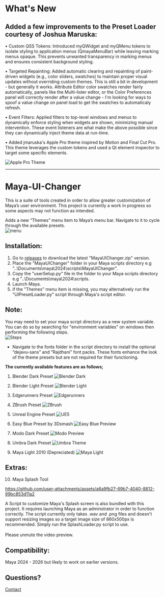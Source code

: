 # What's New

Added a few improvements to the Preset Loader courtesy of Joshua Maruska:
-
• Custom QSS Tokens: Introduced myQWidget and myQMenu tokens to isolate styling to application menus (QmayaMenuBar) while leaving marking menus opaque. This prevents unwanted transparency in marking menus and ensures consistent background styling.

• Targeted Repainting: Added automatic clearing and repainting of paint-driven widgets (e.g., color sliders, swatches) to maintain proper visual updates without overriding custom themes. This is still a bit in development - but generally it works. Attribute Editor color swatches render fairly automatically, panels like the Multi-lister editor, or the Color Preferences panel will correctly render after a value change - I'm looking for ways to spoof a value change on panel load to get the swatches to automaticaly refresh.

• Event Filters: Applied filters to top-level windows and menus to dynamically enforce styling when widgets are shown, minimizing manual intervention. These event listeners are what make the above possible since they can dynamically inject theme data at run-time.

• Added jmaruska's Apple Pro theme inspired by Motion and Final Cut Pro. This theme leverages the custom tokens and used a Qt element inspector to target some specific elements. <br>

![Apple Pro Theme](https://raw.githubusercontent.com/jmaruska/MayaUIChanger/refs/heads/main/applepro_theme.png)


---

# Maya-UI-Changer

This is a suite of tools created in order to allow greater customization of Maya’s user environment. This project is currently a work in progress so some aspects may not function as intended.

Adds a new “Themes” menu item to Maya’s menu bar. Navigate to it to cycle through the available presets. <br>
![menu](https://github.com/user-attachments/assets/73f35de8-b935-41e9-bb7a-c19391136cce)




Installation:
-
1) Go to <a href="https://github.com/Aldanoah/MayaUIChanger/releases">releases</a> to download the latest "MayaUIChanger.zip" version.
2) Place the "MayaUIChanger" folder in your Maya scripts directory e.g "..\Documents\maya\2024\scripts\MayaUIChanger".
3) Copy the "userSetup.py" file in the folder to your Maya scripts directory e.g "..\Documents\maya\2024\scripts.
5) Launch Maya.
6) if the "Themes" menu item is missing, you may alternatively run the "UIPresetLoader.py" script through Maya's script editor.

Note:
-
You may need to set your maya script directory as a new system variable. You can do so by searching for "environment variables" on windows then performing the following steps.
<br>
![Steps](https://github.com/user-attachments/assets/c895be72-7c8e-4c20-97bd-ce2594bda4bf)

- Navigate to the fonts folder in the script directory to install the optional “dejavu-sans” and “Rajdhani” font packs. These fonts enhance the look of the theme presets but are not required for their functioning.


**The currently available features are as follows;**

1) Blender Dark Preset
![Blender Dark](https://github.com/user-attachments/assets/0a87f7bc-f54a-4e8f-bdf5-85bb325b88ab)

2) Blender Light Preset
![Blender Light](https://github.com/user-attachments/assets/1fa5800a-a6ad-4d83-addd-41a2aefceacb)

3) Edgerunners Preset
![Edgerunners](https://github.com/user-attachments/assets/99360561-6247-4312-a093-06eb05f2bc1f)

4) ZBrush Preset
![ZBrush](https://github.com/user-attachments/assets/d2827ec7-bf2d-48cc-aff8-197a0bf62dac)

5) Unreal Engine Preset
![UE5](https://github.com/user-attachments/assets/d80dabb1-5afa-4f05-b3a6-5b1c70aeb3ba)

6) Easy Blue Preset by 3Dsmash
![Easy Blue Preview](https://github.com/user-attachments/assets/90adef32-a333-4ea2-9314-d437b1de13fc)

7) Modo Dark Preset
![Modo Preview](https://github.com/user-attachments/assets/4eb9049d-4f9d-4c2f-9b8c-83bd27f4e2df)

8) Umbra Dark Preset
![Umbra Theme](https://github.com/user-attachments/assets/26345e52-c3d6-4405-9858-531236a84282)

9) Maya Light 2010 (Depreciated)
![Maya Light](https://github.com/user-attachments/assets/cd3c98b6-0872-4abc-a1c2-cf9e12eb0ba0)


Extras:
-

10) Maya Splash Tool 

https://github.com/user-attachments/assets/a6a9fb27-69b7-4040-8812-99bc853d11a2

A Script to customize Maya's Splash screen is also bundled with this project. It requires launching Maya as an adminstrator in order to function correctly. The script currently only takes .wav and .png files and doesn't support resizing images so a target image size of 860x500px is recommended. Simply run the SplashLoader.py script to use. <br><br> Please unmute the video preview. 


Compatibility:
-
Maya 2024 - 2026 but likely to work on earlier versions.

Questions?
-
<a href="https://linktr.ee/Aldanoah">Contact</a>




